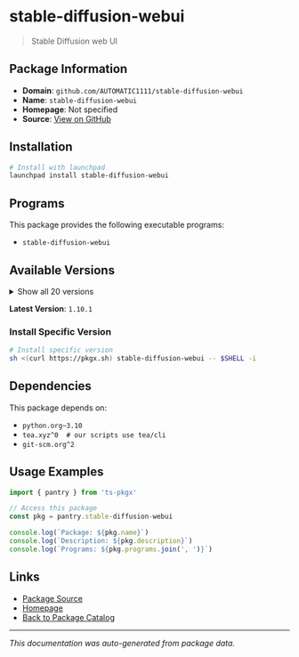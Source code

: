 # stable-diffusion-webui

> Stable Diffusion web UI

## Package Information

- **Domain**: `github.com/AUTOMATIC1111/stable-diffusion-webui`
- **Name**: `stable-diffusion-webui`
- **Homepage**: Not specified
- **Source**: [View on GitHub](https://github.com/pkgxdev/pantry/tree/main/projects/github.com/AUTOMATIC1111/stable-diffusion-webui/package.yml)

## Installation

```bash
# Install with launchpad
launchpad install stable-diffusion-webui
```

## Programs

This package provides the following executable programs:

- `stable-diffusion-webui`

## Available Versions

<details>
<summary>Show all 20 versions</summary>

- `1.10.1`, `1.10.0`, `1.9.4`, `1.9.3`, `1.9.2`
- `1.9.1`, `1.9.0`, `1.8.0`, `1.7.0`, `1.6.0`
- `1.5.2`, `1.5.1`, `1.5.0`, `1.4.0`, `1.3.2`
- `1.3.1`, `1.3.0`, `1.2.1`, `1.2.0`, `1.1.0`

</details>

**Latest Version**: `1.10.1`

### Install Specific Version

```bash
# Install specific version
sh <(curl https://pkgx.sh) stable-diffusion-webui -- $SHELL -i
```

## Dependencies

This package depends on:

- `python.org~3.10`
- `tea.xyz^0  # our scripts use tea/cli`
- `git-scm.org^2`

## Usage Examples

```typescript
import { pantry } from 'ts-pkgx'

// Access this package
const pkg = pantry.stable-diffusion-webui

console.log(`Package: ${pkg.name}`)
console.log(`Description: ${pkg.description}`)
console.log(`Programs: ${pkg.programs.join(', ')}`)
```

## Links

- [Package Source](https://github.com/pkgxdev/pantry/tree/main/projects/github.com/AUTOMATIC1111/stable-diffusion-webui/package.yml)
- [Homepage](#)
- [Back to Package Catalog](../../package-catalog.md)

---

*This documentation was auto-generated from package data.*
